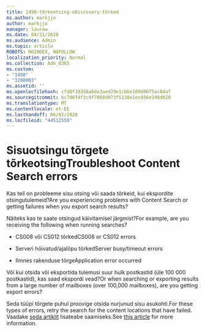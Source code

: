 ```yaml
---
title: 1490-tõrkeotsing-eDiscovery-tõrked
ms.author: markjjo
author: markjjo
manager: lauraw
ms.date: 04/21/2020
ms.audience: Admin
ms.topic: article
ROBOTS: NOINDEX, NOFOLLOW
localization_priority: Normal
ms.collection: Adm_O365
ms.custom:
- "1490"
- "3200003"
ms.assetid: ''
ms.openlocfilehash: cfd0f38358a6de3aed29e1cbbe109d0075ac04af
ms.sourcegitcommit: bc7d6f4f3c9f7060d073f5130e1ec856e248d020
ms.translationtype: MT
ms.contentlocale: et-EE
ms.lasthandoff: 06/02/2020
ms.locfileid: "44512550"
---
```

# <a name="troubleshoot-content-search-errors"></a><span data-ttu-id="b35a4-102">Sisuotsingu tõrgete tõrkeotsing</span><span class="sxs-lookup"><span data-stu-id="b35a4-102">Troubleshoot Content Search errors</span></span>

<span data-ttu-id="b35a4-103">Kas teil on probleeme sisu otsing või saada tõrkeid, kui ekspordite otsingutulemeid?</span><span class="sxs-lookup"><span data-stu-id="b35a4-103">Are you experiencing problems with Content Search or getting failures when you export search results?</span></span>

<span data-ttu-id="b35a4-104">Näiteks kas te saate otsingud käivitamisel järgmist?</span><span class="sxs-lookup"><span data-stu-id="b35a4-104">For example, are you receiving the following when running searches?</span></span>

- <span data-ttu-id="b35a4-105">CS008 või CS012 tõrked</span><span class="sxs-lookup"><span data-stu-id="b35a4-105">CS008 or CS012 errors</span></span>

- <span data-ttu-id="b35a4-106">Serveri hõivatud/ajalõpu tõrked</span><span class="sxs-lookup"><span data-stu-id="b35a4-106">Server busy/timeout errors</span></span>

- <span data-ttu-id="b35a4-107">Ilmnes rakenduse tõrge</span><span class="sxs-lookup"><span data-stu-id="b35a4-107">Application error occurred</span></span>

<span data-ttu-id="b35a4-108">Või kui otsida või eksportida tulemusi suur hulk postkastid (üle 100 000 postkastid), kas saad ekspordi vead?</span><span class="sxs-lookup"><span data-stu-id="b35a4-108">Or when searching or exporting results from a large number of mailboxes (over 100,000 mailboxes), are you getting export errors?</span></span>

<span data-ttu-id="b35a4-109">Seda tüüpi tõrgete puhul proovige otsida nurjunud sisu asukohti.</span><span class="sxs-lookup"><span data-stu-id="b35a4-109">For these types of errors, retry the search for the content locations that have failed.</span></span> <span data-ttu-id="b35a4-110">Vaadake [seda artiklit](https://docs.microsoft.com/microsoft-365/compliance/retry-failed-content-search) lisateabe saamiseks.</span><span class="sxs-lookup"><span data-stu-id="b35a4-110">See  [this article](https://docs.microsoft.com/microsoft-365/compliance/retry-failed-content-search) for more information.</span></span>
